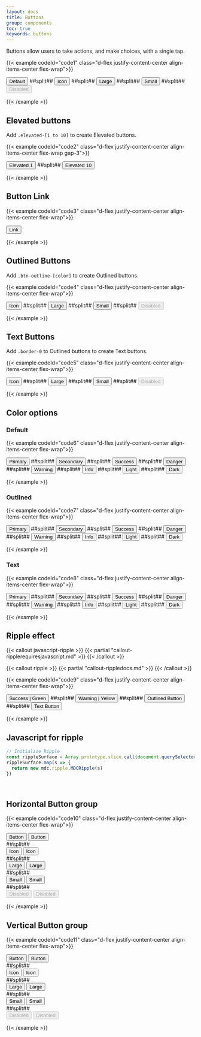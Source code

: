 ```yaml
---
layout: docs
title: Buttons
group: components
toc: true
keywords: buttons
---
```


<p class="fs-4 ms-0 mb-4 text-secondary">Buttons allow users to take actions, and make choices, with a single tap.</p>

{{< example codeId="code1" class="d-flex justify-content-center align-items-center flex-wrap">}}

<button type="button" class="btn btn-primary m-1">
  Default
</button>
##split##
<button type="button" class="btn btn-primary m-1">
  Icon <i class="bi bi-star-fill"></i>
</button>
##split##
<button type="button" class="btn btn-primary btn-lg m-1">
  Large
</button>
##split##
<button type="button" class="btn btn-primary btn-sm m-1">
  Small
</button>
##split##
<button type="button" class="btn btn-primary m-1" disabled>
  Disabled
</button>

{{< /example >}}

## Elevated buttons
Add ```.elevated-[1 to 10]``` to create Elevated buttons.

{{< example codeId="code2" class="d-flex justify-content-center align-items-center flex-wrap gap-3">}}

<button type="button" class="btn btn-primary elevated-1">
  Elevated 1
</button>
##split##
<button type="button" class="btn btn-primary elevated-10">
  Elevated 10
</button>

{{< /example >}}

## Button Link
{{< example codeId="code3" class="d-flex justify-content-center align-items-center flex-wrap">}}

<button type="button" class="btn btn-link m-1">
  Link
</button>
        
{{< /example >}}

## Outlined Buttons
Add ```.btn-outline-[color]``` to create Outlined buttons.

{{< example codeId="code4" class="d-flex justify-content-center align-items-center flex-wrap">}}

<button type="button" class="btn btn-outline-primary m-1">
  Icon <i class="bi bi-star-fill"></i>
</button>
##split##
<button type="button" class="btn btn-outline-primary btn-lg m-1">
  Large
</button>
##split##
<button type="button" class="btn btn-outline-primary btn-sm m-1">
  Small
</button>
##split##
<button type="button" class="btn btn-outline-primary m-1" disabled>
  Disabled
</button>
        
{{< /example >}}

## Text Buttons
Add ```.border-0``` to Outlined buttons to create Text buttons.

{{< example codeId="code5" class="d-flex justify-content-center align-items-center flex-wrap">}}

<button type="button" class="btn btn-outline-primary border-0 m-1">
  Icon <i class="bi bi-star-fill"></i>
</button>
##split##
<button type="button" class="btn btn-outline-primary border-0 btn-lg m-1">
  Large
</button>
##split##
<button type="button" class="btn btn-outline-primary border-0 btn-sm m-1">
  Small
</button>
##split##
<button type="button" class="btn btn-outline-primary border-0 m-1" disabled>
  Disabled
</button>
        
{{< /example >}}

## Color options
### Default
{{< example codeId="code6" class="d-flex justify-content-center align-items-center flex-wrap">}}

<button type="button" class="btn btn-primary m-1">
  Primary
</button>
##split##
<button type="button" class="btn btn-secondary m-1">
  Secondary
</button>
##split##
<button type="button" class="btn btn-success m-1">
  Success
</button>
##split##
<button type="button" class="btn btn-danger m-1">
  Danger
</button>
##split##
<button type="button" class="btn btn-warning m-1">
  Warning
</button>
##split##
<button type="button" class="btn btn-info m-1">
  Info
</button>
##split##
<button type="button" class="btn btn-light m-1">
  Light
</button>
##split##
<button type="button" class="btn btn-dark m-1">
  Dark
</button>

{{< /example >}}

### Outlined
{{< example codeId="code7" class="d-flex justify-content-center align-items-center flex-wrap">}}

<button type="button" class="btn btn-outline-primary m-1">
  Primary
</button>
##split##
<button type="button" class="btn btn-outline-secondary m-1">
  Secondary
</button>
##split##
<button type="button" class="btn btn-outline-success m-1">
  Success
</button>
##split##
<button type="button" class="btn btn-outline-danger m-1">
  Danger
</button>
##split##
<button type="button" class="btn btn-outline-warning m-1">
  Warning
</button>
##split##
<button type="button" class="btn btn-outline-info m-1">
  Info
</button>
##split##
<button type="button" class="btn btn-outline-light m-1">
  Light
</button>
##split##
<button type="button" class="btn btn-outline-dark m-1">
  Dark
</button>

{{< /example >}}

### Text
{{< example codeId="code8" class="d-flex justify-content-center align-items-center flex-wrap">}}

<button type="button" class="btn btn-outline-primary border-0 m-1">
  Primary
</button>
##split##
<button type="button" class="btn btn-outline-secondary border-0 m-1">
  Secondary
</button>
##split##
<button type="button" class="btn btn-outline-success border-0 m-1">
  Success
</button>
##split##
<button type="button" class="btn btn-outline-danger border-0 m-1">
  Danger
</button>
##split##
<button type="button" class="btn btn-outline-warning border-0 m-1">
  Warning
</button>
##split##
<button type="button" class="btn btn-outline-info border-0 m-1">
  Info
</button>
##split##
<button type="button" class="btn btn-outline-light border-0 m-1">
  Light
</button>
##split##
<button type="button" class="btn btn-outline-dark border-0 m-1">
  Dark
</button>

{{< /example >}}

## Ripple effect

{{< callout javascript-ripple >}}
{{< partial "callout-ripplerequiresjavascript.md" >}}
{{< /callout >}}

{{< callout ripple >}}
{{< partial "callout-rippledocs.md" >}}
{{< /callout >}}

{{< example codeId="code9" class="d-flex justify-content-center align-items-center flex-wrap">}}

<button type="button" class="btn btn-success m-1">
  Success | Green
  <span class="ripple-surface"></span>
</button>
##split##
<button type="button" class="btn btn-warning m-1">
  Warning | Yellow
  <span class="ripple-surface"></span>
</button>
##split##
<button type="button" class="btn btn-outline-danger m-1">
  Outlined Button
  <span class="ripple-surface"></span>
</button>
##split##
<button type="button" class="btn btn-outline-primary border-0 m-1">
  Text Button
  <span class="ripple-surface"></span>
</button>

{{< /example >}}

## Javascript for ripple
```javascript
// Initialize Ripple
const rippleSurface = Array.prototype.slice.call(document.querySelectorAll('.ripple-surface'))
rippleSurface.map(s => {
  return new mdc.ripple.MDCRipple(s)
})
```

<br>

## Horizontal Button group
{{< example codeId="code10" class="d-flex justify-content-center align-items-center flex-wrap">}}

<div class="btn-group m-1">
  <button type="button" class="btn btn-primary">Button</button>
  <button type="button" class="btn btn-primary">Button</button>
</div>
##split##
<div class="btn-group m-1">
  <button type="button" class="btn btn-primary">
    Icon <i class="bi bi-star-fill"></i>
  </button>
  <button type="button" class="btn btn-primary">
    Icon <i class="bi bi-star-fill"></i>
  </button>
</div>
##split##
<div class="btn-group m-1">
  <button type="button" class="btn btn-primary btn-lg">Large</button>
  <button type="button" class="btn btn-primary btn-lg">Large</button>
</div>
##split##
<div class="btn-group m-1">
  <button type="button" class="btn btn-primary btn-sm">Small</button>
  <button type="button" class="btn btn-primary btn-sm">Small</button>
</div>
##split##
<div class="btn-group m-1">
  <button type="button" class="btn btn-primary" disabled>Disabled</button>
  <button type="button" class="btn btn-primary" disabled>Disabled</button>
</div>

{{< /example >}}

## Vertical Button group
{{< example codeId="code11" class="d-flex justify-content-center align-items-center flex-wrap">}}

<div class="btn-group-vertical m-1">
  <button type="button" class="btn btn-primary">Button</button>
  <button type="button" class="btn btn-primary">Button</button>
</div>
##split##
<div class="btn-group-vertical m-1">
  <button type="button" class="btn btn-primary">
    Icon <i class="bi bi-star-fill"></i>
  </button>
  <button type="button" class="btn btn-primary">
    Icon <i class="bi bi-star-fill"></i>
  </button>
</div>
##split##
<div class="btn-group-vertical m-1">
  <button type="button" class="btn btn-primary btn-lg">Large</button>
  <button type="button" class="btn btn-primary btn-lg">Large</button>
</div>
##split##
<div class="btn-group-vertical m-1">
  <button type="button" class="btn btn-primary btn-sm">Small</button>
  <button type="button" class="btn btn-primary btn-sm">Small</button>
</div>
##split##
<div class="btn-group-vertical m-1">
  <button type="button" class="btn btn-primary" disabled>Disabled</button>
  <button type="button" class="btn btn-primary" disabled>Disabled</button>
</div>
        
{{< /example >}}
